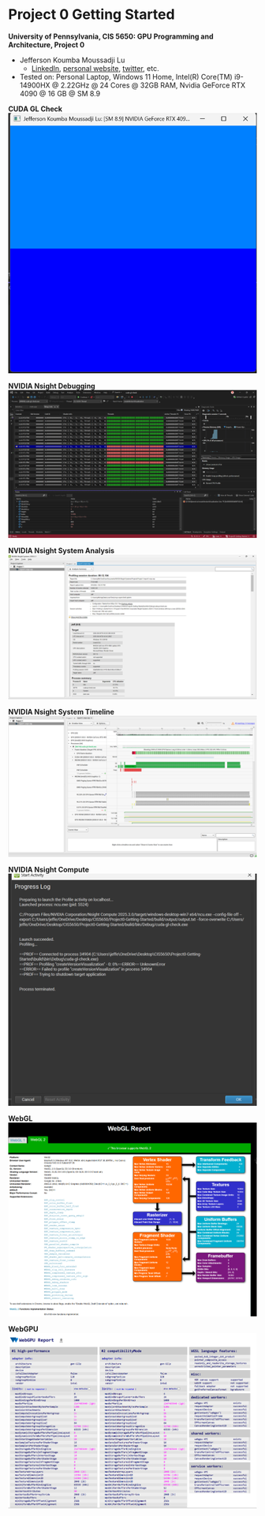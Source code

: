 Project 0 Getting Started
====================

**University of Pennsylvania, CIS 5650: GPU Programming and Architecture, Project 0**

* Jefferson Koumba Moussadji Lu
  * [LinkedIn](https://www.linkedin.com/in/-jeff-koumba-0b356721b/), [personal website](), [twitter](), etc.
* Tested on: Personal Laptop, Windows 11 Home, Intel(R) Core(TM) i9-14900HX @ 2.22GHz @ 24 Cores @ 32GB RAM, Nvidia GeForce RTX 4090 @ 16 GB @  SM 8.9 

**CUDA GL Check**
![](images/CUDA_GL_Check.png)

**NVIDIA Nsight Debugging**
![](images/Nsight_Debugging_Windows_VS.png)

**NVIDIA Nsight System Analysis**
![](images/NVIDIA_Nsight_Systems_Analysis_Summary.png)

**NVIDIA Nsight System Timeline**
![](images/NVIDIA_Nsight_Systems_Timeline.png)

**NVIDIA Nsight Compute**
![](images/NVIDIA_Nsight_Compute.png)

**WebGL**
![](images/WebGL_Report.png)

**WebGPU**
![](images/WebGPU.png)